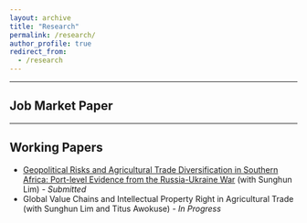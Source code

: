```yaml
---
layout: archive
title: "Research"
permalink: /research/
author_profile: true
redirect_from:
  - /research
---
```


<hr>

## Job Market Paper

<hr>

## Working Papers
* [Geopolitical Risks and Agricultural Trade Diversification in Southern Africa: Port-level Evidence from the Russia-Ukraine War](https://papers.ssrn.com/sol3/papers.cfm?abstract_id=4748821) (with Sunghun Lim) - _Submitted_
* Global Value Chains and Intellectual Property Right in Agricultural Trade (with Sunghun Lim and Titus Awokuse) - _In Progress_

